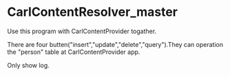 # CarlContentResolver_master

Use this program with CarlContentProvider togather.

There are four butten("insert","update","delete","query").They can operation the "person" table at CarlContentProvider app.

Only show log.
